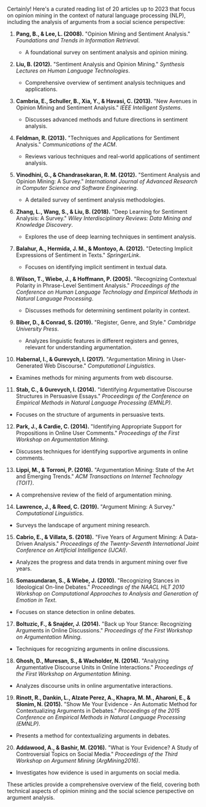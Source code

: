 Certainly! Here's a curated reading list of 20 articles up to 2023 that focus on opinion mining in the context of natural language processing (NLP), including the analysis of arguments from a social science perspective:

1. **Pang, B., & Lee, L. (2008).** "Opinion Mining and Sentiment Analysis." *Foundations and Trends in Information Retrieval*.  
   - A foundational survey on sentiment analysis and opinion mining.

2. **Liu, B. (2012).** "Sentiment Analysis and Opinion Mining." *Synthesis Lectures on Human Language Technologies*.  
   - Comprehensive overview of sentiment analysis techniques and applications.

3. **Cambria, E., Schuller, B., Xia, Y., & Havasi, C. (2013).** "New Avenues in Opinion Mining and Sentiment Analysis." *IEEE Intelligent Systems*.  
   - Discusses advanced methods and future directions in sentiment analysis.

4. **Feldman, R. (2013).** "Techniques and Applications for Sentiment Analysis." *Communications of the ACM*.  
   - Reviews various techniques and real-world applications of sentiment analysis.

5. **Vinodhini, G., & Chandrasekaran, R. M. (2012).** "Sentiment Analysis and Opinion Mining: A Survey." *International Journal of Advanced Research in Computer Science and Software Engineering*.  
   - A detailed survey of sentiment analysis methodologies.

6. **Zhang, L., Wang, S., & Liu, B. (2018).** "Deep Learning for Sentiment Analysis: A Survey." *Wiley Interdisciplinary Reviews: Data Mining and Knowledge Discovery*.  
   - Explores the use of deep learning techniques in sentiment analysis.

7. **Balahur, A., Hermida, J. M., & Montoyo, A. (2012).** "Detecting Implicit Expressions of Sentiment in Texts." *SpringerLink*.  
   - Focuses on identifying implicit sentiment in textual data.

8. **Wilson, T., Wiebe, J., & Hoffmann, P. (2005).** "Recognizing Contextual Polarity in Phrase-Level Sentiment Analysis." *Proceedings of the Conference on Human Language Technology and Empirical Methods in Natural Language Processing*.  
   - Discusses methods for determining sentiment polarity in context.

9. **Biber, D., & Conrad, S. (2019).** "Register, Genre, and Style." *Cambridge University Press*.  
   - Analyzes linguistic features in different registers and genres, relevant for understanding argumentation.

10. **Habernal, I., & Gurevych, I. (2017).** "Argumentation Mining in User-Generated Web Discourse." *Computational Linguistics*.  
   - Examines methods for mining arguments from web discourse.

11. **Stab, C., & Gurevych, I. (2014).** "Identifying Argumentative Discourse Structures in Persuasive Essays." *Proceedings of the Conference on Empirical Methods in Natural Language Processing (EMNLP)*.  
   - Focuses on the structure of arguments in persuasive texts.

12. **Park, J., & Cardie, C. (2014).** "Identifying Appropriate Support for Propositions in Online User Comments." *Proceedings of the First Workshop on Argumentation Mining*.  
   - Discusses techniques for identifying supportive arguments in online comments.

13. **Lippi, M., & Torroni, P. (2016).** "Argumentation Mining: State of the Art and Emerging Trends." *ACM Transactions on Internet Technology (TOIT)*.  
   - A comprehensive review of the field of argumentation mining.

14. **Lawrence, J., & Reed, C. (2019).** "Argument Mining: A Survey." *Computational Linguistics*.  
   - Surveys the landscape of argument mining research.

15. **Cabrio, E., & Villata, S. (2018).** "Five Years of Argument Mining: A Data-Driven Analysis." *Proceedings of the Twenty-Seventh International Joint Conference on Artificial Intelligence (IJCAI)*.  
   - Analyzes the progress and data trends in argument mining over five years.

16. **Somasundaran, S., & Wiebe, J. (2010).** "Recognizing Stances in Ideological On-line Debates." *Proceedings of the NAACL HLT 2010 Workshop on Computational Approaches to Analysis and Generation of Emotion in Text*.  
   - Focuses on stance detection in online debates.

17. **Boltuzic, F., & Snajder, J. (2014).** "Back up Your Stance: Recognizing Arguments in Online Discussions." *Proceedings of the First Workshop on Argumentation Mining*.  
   - Techniques for recognizing arguments in online discussions.

18. **Ghosh, D., Muresan, S., & Wacholder, N. (2014).** "Analyzing Argumentative Discourse Units in Online Interactions." *Proceedings of the First Workshop on Argumentation Mining*.  
   - Analyzes discourse units in online argumentative interactions.

19. **Rinott, R., Dankin, L., Alzate Perez, A., Khapra, M. M., Aharoni, E., & Slonim, N. (2015).** "Show Me Your Evidence - An Automatic Method for Contextualizing Arguments in Debates." *Proceedings of the 2015 Conference on Empirical Methods in Natural Language Processing (EMNLP)*.  
   - Presents a method for contextualizing arguments in debates.

20. **Addawood, A., & Bashir, M. (2016).** "What is Your Evidence? A Study of Controversial Topics on Social Media." *Proceedings of the Third Workshop on Argument Mining (ArgMining2016)*.  
   - Investigates how evidence is used in arguments on social media.

These articles provide a comprehensive overview of the field, covering both technical aspects of opinion mining and the social science perspective on argument analysis.